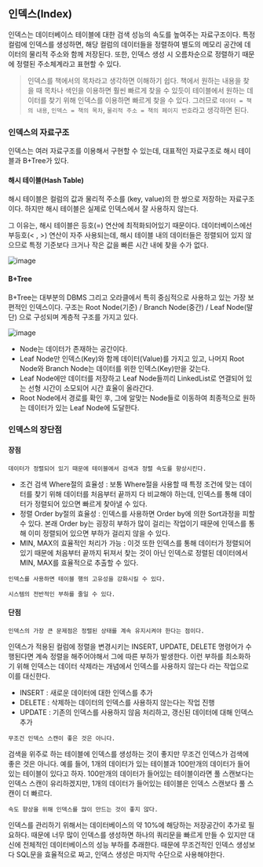 ## **인덱스(Index)**
인덱스는 데이터베이스 테이블에 대한 검색 성능의 속도를 높여주는 자료구조이다. 특정 컬럼에 인덱스를 생성하면, 해당 컬럼의 데이터들을 정렬하여 별도의 메모리 공간에 데이터의 물리적 주소와 함께 저장된다. 또한, 인덱스 생성 시 오름차순으로 정렬하기 때문에 정렬된 주소체계라고 표현할 수 있다.

> 인덱스를 책에서의 목차라고 생각하면 이해하기 쉽다. 책에서 원하는 내용을 찾을 때 목차나 색인을 이용하면 훨씬 빠르게 찾을 수 있듯이 테이블에서 원하는 데이터를 찾기 위해 인덱스를 이용하면 빠르게 찾을 수 있다. 그러므로 ``데이터 = 책의 내용``, ``인덱스 = 책의 목차``, ``물리적 주소 = 책의 페이지 번호``라고 생각하면 된다.

### **인덱스의 자료구조**
인덱스는 여러 자료구조를 이용해서 구현할 수 있는데, 대표적인 자료구조로 해시 테이블과 B+Tree가 있다.

#### **해시 테이블(Hash Table)**
해시 테이블은 컬럼의 값과 물리적 주소를 (key, value)의 한 쌍으로 저장하는 자료구조이다. 하지만 해시 테이블은 실제로 인덱스에서 잘 사용하지 않는다.

그 이유는, 해시 테이블은 등호(=) 연산에 최적화되어있기 때문이다. 데이터베이스에선 부등호(< , >) 연산이 자주 사용되는데, 해시 테이블 내의 데이터들은 정렬되어 있지 않으므로 특정 기준보다 크거나 작은 값을 빠른 시간 내에 찾을 수가 없다.

![image](https://velog.velcdn.com/images%2Falicesykim95%2Fpost%2F21578204-a137-4e99-8017-263c441c1bab%2F%EB%8B%A4%EC%9A%B4%EB%A1%9C%EB%93%9C.png)

#### **B+Tree**
B+Tree는 대부분의 DBMS 그리고 오라클에서 특히 중심적으로 사용하고 있는 가장 보편적인 인덱스이다. 구조는 Root Node(기준) / Branch Node(중간) / Leaf Node(말단) 으로 구성되며 계층적 구조를 가지고 있다.

![image](https://velog.velcdn.com/images%2Falicesykim95%2Fpost%2F0fb18bd7-8665-409f-8f60-1f489faca837%2F%EB%8B%A4%EC%9A%B4%EB%A1%9C%EB%93%9C%20(1).png)

+ Node는 데이터가 존재하는 공간이다.
+ Leaf Node만 인덱스(Key)와 함께 데이터(Value)를 가지고 있고, 나머지 Root Node와 Branch Node는 데이터를 위한 인덱스(Key)만을 갖는다.
+ Leaf Node에만 데이터를 저장하고 Leaf Node들끼리 LinkedList로 연결되어 있는 선형 시간이 소모되어 시간 효율이 올라간다.
+ Root Node에서 경로를 확인 후, 그에 알맞는 Node들로 이동하여 최종적으로 원하는 데이터가 있는 Leaf Node에 도달한다.

### **인덱스의 장단점**

#### **장점**
``데이터가 정렬되어 있기 때문에 테이블에서 검색과 정렬 속도를 향상시킨다.``
+ 조건 검색 Where절의 효율성 : 보통 Where절을 사용할 때 특정 조건에 맞는 데이터를 찾기 위해 데이터를 처음부터 끝까지 다 비교해야 하는데, 인덱스를 통해 데이터가 정렬되어 있으면 빠르게 찾아낼 수 있다.
+ 정렬 Order by절의 효율성 : 인덱스를 사용하면 Order by에 의한 Sort과정을 피할 수 있다. 본래 Order by는 굉장히 부하가 많이 걸리는 작업이기 때문에 인덱스를 통해 이미 정렬되어 있으면 부하가 걸리지 않을 수 있다.
+ MIN, MAX의 효율적인 처리가 가능 : 이것 또한 인덱스를 통해 데이터가 정렬되어 있기 때문에 처음부터 끝까지 뒤져서 찾는 것이 아닌 인덱스로 정렬된 데이터에서 MIN, MAX를 효율적으로 추출할 수 있다.

``인덱스를 사용하면 테이블 행의 고유성을 강화시킬 수 있다.``

``시스템의 전반적인 부하를 줄일 수 있다.``

#### **단점**
``인덱스의 가장 큰 문제점은 정렬된 상태를 계속 유지시켜야 한다는 점이다.``

인덱스가 적용된 컬럼에 정렬을 변경시키는 INSERT, UPDATE, DELETE 명령어가 수행된다면 계속 정렬을 해주어야해서 그에 따른 부하가 발생한다. 이런 부하를 최소화하기 위해 인덱스는 데이터 삭제라는 개념에서 인덱스를 사용하지 않는다 라는 작업으로 이를 대신한다.
+ INSERT : 새로운 데이터에 대한 인덱스를 추가
+ DELETE : 삭제하는 데이터의 인덱스를 사용하지 않는다는 작업 진행
+ UPDATE : 기존의 인덱스를 사용하지 않음 처리하고, 갱신된 데이터에 대해 인덱스 추가

``무조건 인덱스 스캔이 좋은 것은 아니다.``

검색을 위주로 하는 테이블에 인덱스를 생성하는 것이 좋지만 무조건 인덱스가 검색에 좋은 것은 아니다. 예를 들어, 1개의 데이터가 있는 테이블과 100만개의 데이터가 들어 있는 테이블이 있다고 하자. 100만개의 데이터가 들어있는 테이블이라면 풀 스캔보다는 인덱스 스캔이 유리하겠지만, 1개의 데이터가 들어있는 테이블은 인덱스 스캔보다 풀 스캔이 더 빠르다.

``속도 향상을 위해 인덱스를 많이 만드는 것이 좋지 않다.``

인덱스를 관리하기 위해서는 데이터베이스의 약 10%에 해당하는 저장공간이 추가로 필요하다. 때문에 너무 많이 인덱스를 생성하면 하나의 쿼리문을 빠르게 만들 수 있지만 대신에 전체적인 데이터베이스의 성능 부하를 추래한다. 때문에 무조건적인 인덱스 생성보다 SQL문을 효율적으로 짜고, 인덱스 생성은 마지막 수단으로 사용해야한다.
